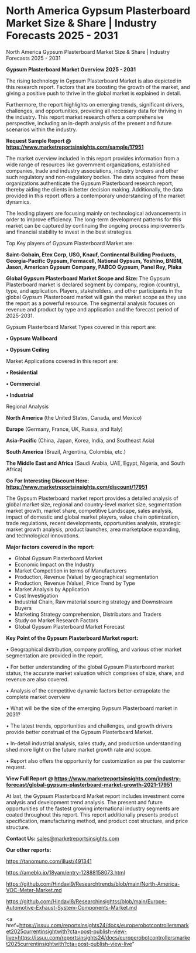 # North America Gypsum Plasterboard Market Size & Share | Industry Forecasts 2025 - 2031
North America Gypsum Plasterboard Market Size & Share | Industry Forecasts 2025 - 2031

<Strong> Gypsum Plasterboard Market Overview 2025 - 2031</strong>

The rising technology in Gypsum Plasterboard Market is also depicted in this research report. Factors that are boosting the growth of the market, and giving a positive push to thrive in the global market is explained in detail.

Furthermore, the report highlights on emerging trends, significant drivers, challenges, and opportunities, providing all necessary data for thriving in the industry. This report market research offers a comprehensive perspective, including an in-depth analysis of the present and future scenarios within the industry.

<strong>Request Sample Report @ <a href=https://www.marketreportsinsights.com/sample/17951>https://www.marketreportsinsights.com/sample/17951</a></strong>

The market overview included in this report provides information from a wide range of resources like government organizations, established companies, trade and industry associations, industry brokers and other such regulatory and non-regulatory bodies. The data acquired from these organizations authenticate the Gypsum Plasterboard research report, thereby aiding the clients in better decision making. Additionally, the data provided in this report offers a contemporary understanding of the market dynamics.

The leading players are focusing mainly on technological advancements in order to improve efficiency. The long-term development patterns for this market can be captured by continuing the ongoing process improvements and financial stability to invest in the best strategies.

Top Key players of Gypsum Plasterboard Market are:

<strong>Saint-Gobain, Etex Corp, USG, Knauf, Continental Building Products, Georgia-Pacific Gypsum, Fermacell, National Gypsum, Yoshino, BNBM, Jason, American Gypsum Company, PABCO Gypsum, Panel Rey, Plaka</strong>

<strong><b>Global Gypsum Plasterboard Market Scope and Size:</b></strong>
The Gypsum Plasterboard market is declared segment by company, region (country), type, and application. Players, stakeholders, and other participants in the global Gypsum Plasterboard market will gain the market scope as they use the report as a powerful resource. The segmental analysis focuses on revenue and product by type and application and the forecast period of 2025-2031.

Gypsum Plasterboard Market Types covered in this report are:

<strong>• Gypsum Wallboard

• Gypsum Ceiling</strong>

Market Applications covered in this report are:

<strong>• Residential

• Commercial

• Industrial</strong> 

Regional Analysis

<strong>North America</strong> (the United States, Canada, and Mexico)

<strong>Europe</strong> (Germany, France, UK, Russia, and Italy)

<strong>Asia-Pacific</strong> (China, Japan, Korea, India, and Southeast Asia)

<strong>South America</strong> (Brazil, Argentina, Colombia, etc.)

<strong>The Middle East and Africa</strong> (Saudi Arabia, UAE, Egypt, Nigeria, and South Africa)

<strong>Go For Interesting Discount Here: <a href=https://www.marketreportsinsights.com/discount/17951>https://www.marketreportsinsights.com/discount/17951</a></strong>

The Gypsum Plasterboard market report provides a detailed analysis of global market size, regional and country-level market size, segmentation market growth, market share, competitive Landscape, sales analysis, impact of domestic and global market players, value chain optimization, trade regulations, recent developments, opportunities analysis, strategic market growth analysis, product launches, area marketplace expanding, and technological innovations.

<strong><b>Major factors covered in the report:</b></strong>
<ul>
  <li>Global Gypsum Plasterboard Market </li>
  <li>Economic Impact on the Industry</li>
  <li>Market Competition in terms of Manufacturers</li>
  <li>Production, Revenue (Value) by geographical segmentation</li>
  <li>Production, Revenue (Value), Price Trend by Type</li>
  <li>Market Analysis by Application</li>
  <li>Cost Investigation</li>
  <li>Industrial Chain, Raw material sourcing strategy and Downstream Buyers</li>
  <li>Marketing Strategy comprehension, Distributors and Traders</li>
  <li>Study on Market Research Factors</li>
  <li>Global Gypsum Plasterboard Market Forecast</li>
</ul>

<strong><b>Key Point of the Gypsum Plasterboard Market report:</b></strong>

• Geographical distribution, company profiling, and various other market segmentation are provided in the report.

• For better understanding of the global Gypsum Plasterboard market status, the accurate market valuation which comprises of size, share, and revenue are also covered.

• Analysis of the competitive dynamic factors better extrapolate the complete market overview

• What will be the size of the emerging Gypsum Plasterboard market in 2031?

• The latest trends, opportunities and challenges, and growth drivers provide better construal of the Gypsum Plasterboard Market.

• In-detail industrial analysis, sales study, and production understanding shed more light on the future market growth rate and scope.

• Report also offers the opportunity for customization as per the customer request.

<strong><b>View Full Report @ <a href=https://www.marketreportsinsights.com/industry-forecast/global-gypsum-plasterboard-market-growth-2021-17951>https://www.marketreportsinsights.com/industry-forecast/global-gypsum-plasterboard-market-growth-2021-17951</a></b></strong>


At last, the Gypsum Plasterboard Market report includes investment come analysis and development trend analysis. The present and future opportunities of the fastest growing international industry segments are coated throughout this report. This report additionally presents product specification, manufacturing method, and product cost structure, and price structure.

<strong>Contact Us:</strong>
sales@marketreportsinsights.com

<strong>Our other reports:</strong>

<a href=https://tanomuno.com/illust/491341>https://tanomuno.com/illust/491341</a>

<a href=https://ameblo.jp/18yam/entry-12888158073.html>https://ameblo.jp/18yam/entry-12888158073.html</a>

<a href=https://github.com/Hindavi9/Researchtrends/blob/main/North-America-VOC-Meter-Market.md>https://github.com/Hindavi9/Researchtrends/blob/main/North-America-VOC-Meter-Market.md</a>

<a href=https://github.com/Hindavi8/Researchinsightss/blob/main/Europe-Automotive-Exhaust-System-Components-Market.md>https://github.com/Hindavi8/Researchinsightss/blob/main/Europe-Automotive-Exhaust-System-Components-Market.md</a>

<a href=https://issuu.com/reportsinsights24/docs/europerobotcontrollersmarket2025currentinsightwith?cta=post-publish-view-live>https://issuu.com/reportsinsights24/docs/europerobotcontrollersmarket2025currentinsightwith?cta=post-publish-view-live</a>"
